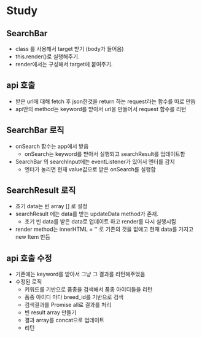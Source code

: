 # Study

## SearchBar

- class 를 사용해서 target 받기 (body가 들어옴)
- this.render()로 실행해주기.
- render에서는 구성해서 target에 붙여주기.

## api 호출

- 받은 url에 대해 fetch 후 json한것을 return 하는 request라는 함수를 따로 만듬
- api안의 method는 keyword를 받아서 url을 만들어서 request 함수를 리턴

## SearchBar 로직

- onSearch 함수는 app에서 받음
  - onSearch는 keyword를 받아서 실행되고 searchResult를 업데이트함
- SearchBar 의 searchInput에는 eventListener가 있어서 엔터를 감지
  - 엔터가 눌리면 현재 value값으로 받은 onSearch를 실행함

## SearchResult 로직

- 초기 data는 빈 array [] 로 설정
- searchResult 에는 data를 받는 updateData method가 존재.
  - 초기 빈 data를 받은 data로 업데이트 하고 render를 다시 실행시킴
- render method는 innerHTML = '' 로 기존의 것을 없애고 현재 data를 가지고 new Item 만듬

## api 호출 수정

- 기존에는 keyword를 받아서 그냥 그 결과를 리턴해주었음
- 수정된 로직
  - 키워드를 기반으로 품종을 검색해서 품종 아이디들을 리턴
  - 품종 아이디 마다 breed_id를 기반으로 검색
  - 검색결과를 Promise all로 결과를 처리
  - 빈 result array 만들기
  - 결과 array를 concat으로 업데이트
  - 리턴
